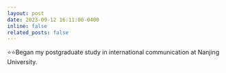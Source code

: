```yaml
---
layout: post
date: 2023-09-12 16:11:00-0400
inline: false
related_posts: false
---
```

⭐⭐Began my postgraduate study in international communication at Nanjing University.


